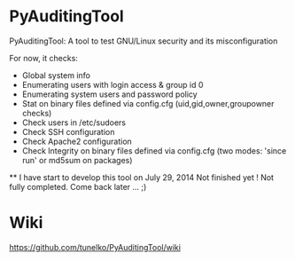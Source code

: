 PyAuditingTool
==============
PyAuditingTool: A tool to test GNU/Linux security and its misconfiguration

For now, it checks: 

- Global system info
- Enumerating users with login access & group id 0
- Enumerating system users and password policy 
- Stat on binary files defined via config.cfg (uid,gid,owner,groupowner checks)
- Check users in /etc/sudoers
- Check SSH configuration 
- Check Apache2 configuration
- Check Integrity on binary files defined via config.cfg (two modes: 'since run' or md5sum on packages)


** I have start to develop this tool on July 29, 2014
Not finished yet ! Not fully completed.
Come back later ... ;)



Wiki
==============

https://github.com/tunelko/PyAuditingTool/wiki
